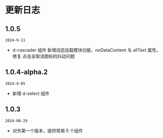 # 更新日志

## 1.0.5

`2024-9-11`

- d-cascader 组件 新增动态加载模块功能、noDataContent 与 allText 属性，修复 点击全取消图标的抖动问题

## 1.0.4-alpha.2

`2024-9-05`

- 新增 d-select 组件

## 1.0.3

`2024-08-29`

- 对外第一个版本，提供常用 5 个组件
